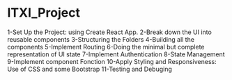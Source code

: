 # ITXI_Project
1-Set Up the Project:
using Create React App.
2-Break down the UI into reusable components
3-Structuring the Folders
4-Building all the components
5-Implement Routing
6-Doing the minimal but complete representation of UI state 
7-Implement Authentication
8-State Management
9-Implement component Fonction
10-Apply Styling and Responsiveness: 
Use of CSS and some Bootstrap
11-Testing and Debuging
